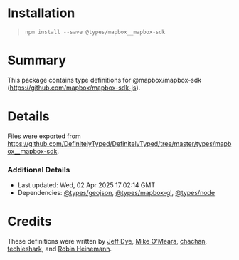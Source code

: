 # Installation
> `npm install --save @types/mapbox__mapbox-sdk`

# Summary
This package contains type definitions for @mapbox/mapbox-sdk (https://github.com/mapbox/mapbox-sdk-js).

# Details
Files were exported from https://github.com/DefinitelyTyped/DefinitelyTyped/tree/master/types/mapbox__mapbox-sdk.

### Additional Details
 * Last updated: Wed, 02 Apr 2025 17:02:14 GMT
 * Dependencies: [@types/geojson](https://npmjs.com/package/@types/geojson), [@types/mapbox-gl](https://npmjs.com/package/@types/mapbox-gl), [@types/node](https://npmjs.com/package/@types/node)

# Credits
These definitions were written by [Jeff Dye](https://github.com/jeffbdye), [Mike O'Meara](https://github.com/mikeomeara1), [chachan](https://github.com/chachan), [techieshark](https://github.com/techieshark), and [Robin Heinemann](https://github.com/rroohhh).
